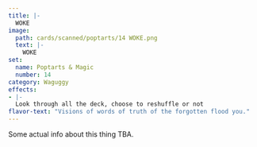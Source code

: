 ```yaml
---
title: |-
  WOKE
image: 
  path: cards/scanned/poptarts/14 WOKE.png
  text: |-
    WOKE
set:
  name: Poptarts & Magic
  number: 14
category: Waguggy
effects: 
- |-
  Look through all the deck, choose to reshuffle or not
flavor-text: "Visions of words of truth of the forgotten flood you."
---
```

Some actual info about this thing TBA.
